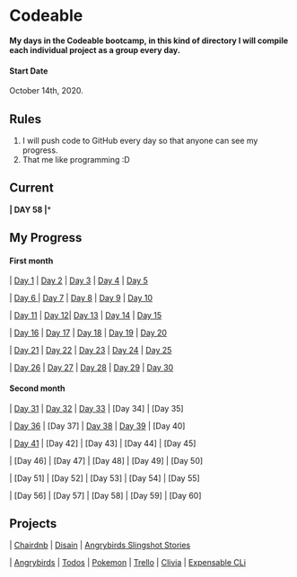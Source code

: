 # Codeable

**My days in the Codeable bootcamp, in this kind of directory I will compile each individual project as a group every day.**

#### Start Date
October 14th, 2020.

## Rules
1. I will push code to GitHub every day so that anyone can see my progress.
2. That me like programming :D

## Current
**| DAY 58 |***

## My Progress

#### First month
|  [Day 1](https://github.com/StevenACZ/component-library-essentials-StevenACZ)  |  [Day 2](https://github.com/StevenACZ/component-library-flexbox-StevenACZ)  |  [Day 3](https://github.com/StevenACZ/component-library-forms-StevenACZ)  |  [Day 4](https://github.com/StevenACZ/component-library-tables-StevenACZ)  | [Day 5](https://github.com/StevenACZ/week1-team5)

|  [Day 6 ](https://github.com/StevenACZ/component-library-grid-StevenACZ) |  [Day 7](https://github.com/StevenACZ/component-library-responsive-StevenACZ) | [Day 8](https://github.com/StevenACZ/component-library-animations-a11y-StevenACZ) | [Day 9](https://github.com/StevenACZ/html-css-individual-StevenACZ) | [Day 10](https://github.com/StevenACZ/week2-team1)

| [Day 11](https://github.com/StevenACZ/ruby-basics-1-StevenACZ) | [Day 12](https://github.com/StevenACZ/ruby-basics-2-StevenACZ)| [Day 13](https://github.com/StevenACZ/ruby-methods-StevenACZ) | [Day 14](https://github.com/StevenACZ/todos_ruby) | [Day 15](https://github.com/StevenACZ/w3-calencli-w3ex-team5)

| [Day 16](https://github.com/StevenACZ/ruby-blocks-StevenACZ) | [Day 17](https://github.com/StevenACZ/ruby-classes-StevenACZ) | [Day 18](https://github.com/StevenACZ/ruby-modules-StevenACZ) | [Day 19](https://github.com/StevenACZ/Practice-week-4) | [Day 20](https://github.com/StevenACZ/pokemon-ruby-w4-team13)

| [Day 21](https://github.com/StevenACZ/ruby-files-StevenACZ) | [Day 22](https://github.com/StevenACZ/ruby-regex-StevenACZ) | [Day 23](https://github.com/StevenACZ/ruby-csv-json-StevenACZ) | [Day 24](https://github.com/StevenACZ/clin-boards-w5-trello-peruano) | [Day 25](https://github.com/StevenACZ/clin-boards-w5-trello-peruano)

| [Day 26](https://github.com/StevenACZ/ruby-exceptions-testing-StevenACZ) | [Day 27](https://github.com/StevenACZ/ruby-http-StevenACZ) | [Day 28](https://github.com/StevenACZ/clivia-generator-StevenACZ) | [Day 29](https://github.com/StevenACZ/expensable-cli-w6-team11-xds) | [Day 30](https://github.com/StevenACZ/expensable-cli-w6-team11-xds)

#### Second month
| [Day 31](https://github.com/StevenACZ/sql-movielens-1-StevenACZ) | [Day 32](https://github.com/StevenACZ/sql-movielens-2-StevenACZ) | [Day 33](https://github.com/StevenACZ/sql-ddl-StevenACZ) | [Day 34] | [Day 35]

| [Day 36](https://github.com/StevenACZ/rails-intro-StevenACZ) | [Day 37] | [Day 38](https://github.com/StevenACZ/rails-models-StevenACZ) | [Day 39](https://github.com/StevenACZ/rails-models-StevenACZ) | [Day 40]

| [Day 41](https://github.com/StevenACZ/friends-rails) | [Day 42] | [Day 43] | [Day 44] | [Day 45]

| [Day 46] | [Day 47] | [Day 48] | [Day 49] | [Day 50]

| [Day 51] | [Day 52] | [Day 53] | [Day 54] | [Day 55]

| [Day 56] | [Day 57] | [Day 58] | [Day 59] | [Day 60]
 
 ## Projects
 
 | [Chairdnb](https://github.com/StevenACZ/week1-team5) | [Disain](https://github.com/StevenACZ/component-library-animations-a11y-StevenACZ) | [Angrybirds Slingshot Stories](https://github.com/StevenACZ/html-css-individual-StevenACZ)
 
 | [Angrybirds](https://github.com/StevenACZ/week2-team1) | [Todos](https://github.com/StevenACZ/todos_ruby) | [Pokemon](https://github.com/StevenACZ/pokemon-ruby-w4-team13) | [Trello](https://github.com/StevenACZ/clin-boards-w5-trello-peruano) | [Clivia](https://github.com/StevenACZ/clivia-generator-StevenACZ) | [Expensable CLi](https://github.com/StevenACZ/expensable-cli-w6-team11-xds)
